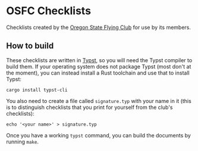 # OSFC Checklists

Checklists created by the [Oregon State Flying
Club](https://oregonstateflyingclub.org/) for use by its members.

## How to build

These checklists are written in [Typst](https://typst.app), so you will need the
Typst compiler to build them. If your operating system does not package Typst
(most don't at the moment), you can instead install a Rust toolchain and use
that to install Typst:

```
cargo install typst-cli
```

You also need to create a file called `signature.typ` with your name in it (this
is to distinguish checklists that you print for yourself from the club's
checklists):

```
echo '<your name>' > signature.typ
```

Once you have a working `typst` command, you can build the documents by running
`make`.
